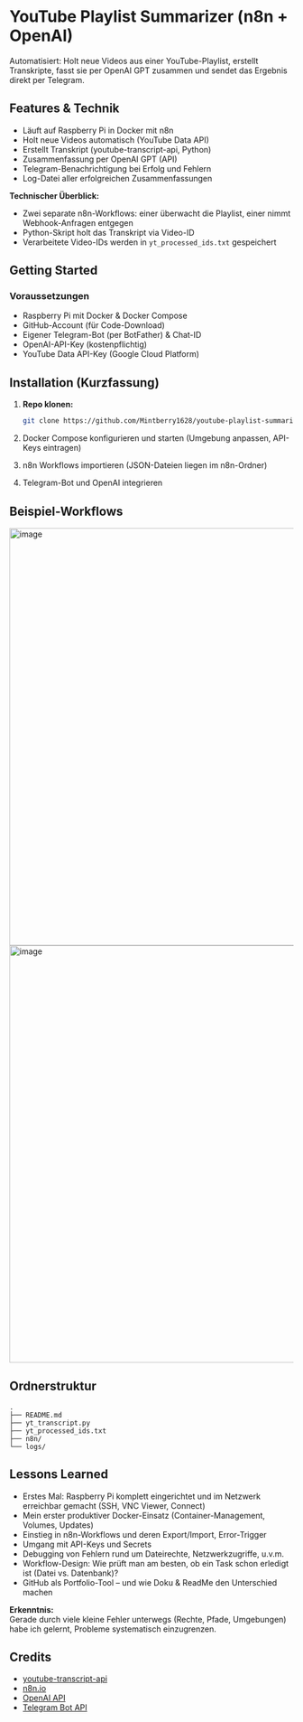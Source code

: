 # YouTube Playlist Summarizer (n8n + OpenAI)

Automatisiert: Holt neue Videos aus einer YouTube-Playlist, erstellt Transkripte, fasst sie per OpenAI GPT zusammen und sendet das Ergebnis direkt per Telegram.

## Features & Technik

- Läuft auf Raspberry Pi in Docker mit n8n
- Holt neue Videos automatisch (YouTube Data API)
- Erstellt Transkript (youtube-transcript-api, Python)
- Zusammenfassung per OpenAI GPT (API)
- Telegram-Benachrichtigung bei Erfolg und Fehlern
- Log-Datei aller erfolgreichen Zusammenfassungen

**Technischer Überblick:**  
- Zwei separate n8n-Workflows: einer überwacht die Playlist, einer nimmt Webhook-Anfragen entgegen  
- Python-Skript holt das Transkript via Video-ID  
- Verarbeitete Video-IDs werden in `yt_processed_ids.txt` gespeichert


## Getting Started

### Voraussetzungen

- Raspberry Pi mit Docker & Docker Compose
- GitHub-Account (für Code-Download)
- Eigener Telegram-Bot (per BotFather) & Chat-ID
- OpenAI-API-Key (kostenpflichtig)
- YouTube Data API-Key (Google Cloud Platform)

## Installation (Kurzfassung)

1. **Repo klonen:**
   ```sh
   git clone https://github.com/Mintberry1628/youtube-playlist-summarizer-n8n.git

2.	Docker Compose konfigurieren und starten
(Umgebung anpassen, API-Keys eintragen)

3.	n8n Workflows importieren
(JSON-Dateien liegen im n8n-Ordner)

4.	Telegram-Bot und OpenAI integrieren


## Beispiel-Workflows

<img width="1440" height="739" alt="image" src="https://github.com/user-attachments/assets/6d7bfaeb-54fd-45d0-a223-e42cdc1e684b" />
<img width="1440" height="739" alt="image" src="https://github.com/user-attachments/assets/5664344c-13b8-493a-a72b-a7c92057fc66" />


## Ordnerstruktur

```
. 
├── README.md 
├── yt_transcript.py 
├── yt_processed_ids.txt 
├── n8n/ 
└── logs/ 
```

## Lessons Learned

- Erstes Mal: Raspberry Pi komplett eingerichtet und im Netzwerk erreichbar gemacht (SSH, VNC Viewer, Connect)
- Mein erster produktiver Docker-Einsatz (Container-Management, Volumes, Updates)
- Einstieg in n8n-Workflows und deren Export/Import, Error-Trigger
- Umgang mit API-Keys und Secrets
- Debugging von Fehlern rund um Dateirechte, Netzwerkzugriffe, u.v.m.
- Workflow-Design: Wie prüft man am besten, ob ein Task schon erledigt ist (Datei vs. Datenbank)?
- GitHub als Portfolio-Tool – und wie Doku & ReadMe den Unterschied machen

**Erkenntnis:**  
Gerade durch viele kleine Fehler unterwegs (Rechte, Pfade, Umgebungen) habe ich gelernt, Probleme systematisch einzugrenzen.


## Credits

- [youtube-transcript-api](https://github.com/jdepoix/youtube-transcript-api)
- [n8n.io](https://n8n.io/)
- [OpenAI API](https://openai.com/api/)
- [Telegram Bot API](https://core.telegram.org/bots/api)
